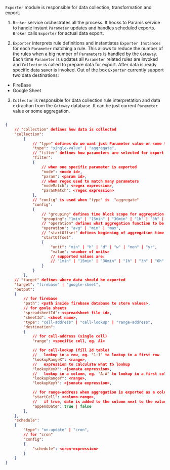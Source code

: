 `Exporter` module is responsible for data collection, transformation and export.

1. `Broker` service orchestrates all the process. It hooks to Params service to handle instant `Parameter` updates
   and handles scheduled exports. `Broker` calls `Exporter` for actual data export.

2. `Exporter` interprets rule definitions and instantiates `Exporter Instances` for each `Parameter` matching a rule.
   This allows to reduce the number of the rules when a big number of `Parameters` is handled by the `Gateway`.
   Each time `Parameter` is updates all `Parameter` related rules are invoked and `Collector` is called to prepare data
   for export. After data is ready specific data saver is invoked. Out of the box `Exporter` currently support
   two data destinations:

- FireBase
- Google Sheet

3. `Collector` is responsible for data collection rule interpretation and data extraction from the `Gateway` database.
   It can be just current `Parameter` value or some aggregation.

```JSON

{
    // "collection" defines how data is collected
    "collection":
        {
            // "type" defines do we want just Parameter value or some time based aggregation
            "type": "single-value" | "aggregate",
            // "filter" defines how parameters are selected for export
            "filter":
            {
                // when one specific parameter is exported
                "node": <node id>,
                "param": <param id>,
                // when regex used to match many parameters
                "nodeMatch": <regex expression>,
                "paramMatch": <regex expression>
            },
            // "config" is used when "type" is  "aggregate"
            "config":
            {
                // "grouping" defines time block scope for aggregation operation to be performed
                "grouping": "1min" | "15min" | "30min" | "1h" | "3h" | "6h" | "12h" | "1d" | "1w" | "1mon" | "3mon" | "6mon" | "1y",
                // "operation" defines what aggregation function to be applied for data in a time block
                "operation": "avg" | "min" | "max",
                // "startOffset" defines beginning of aggregation time frame. Beginning is defined by offset from the current time
                "startOffset":
                {
                    "unit": "min" | "h" | "d" | "w" | "mon" | "yr",
                    "value": <number of units>
                    // supported values are:
                    // "1min" | "15min" | "30min" | "1h" | "3h" | "6h" | "12h" | "1d" | "1w" | "1mon" | "3mon" | "6mon" | "1y"
                }
            }
        },
    // "target" defines where data should be exported
    "target": "firebase" | "google-sheet",
    "output":
    {
        // for firebase
        "path": <path inside firebase database to store values>,
        // for goole sheets
        "spreadsheetId": <spreadsheet file id>,
        "sheetId": <sheet name>,
        "type": "cell-address" | "cell-lookup" | "range-address",
        "destination": 
        {
            // for cell-address (single cell)
            "range": <specific cell, eg. A1>

            // for cell-lookup (fill 2d table)
            //   lookup in a row, eg. "1:1" to lookup in a first row
            "lookupRangeX": <range>,
            //   expression to calculate what to lookup
            "lookupKeyX": <jsonata expression>,
            //   lookup in a column, eg. "A:A" to lookup in a first column
            "lookupRangeY": <range>,
            "lookupKeyY": <jsonata expression>,

            // for range-address when aggregation is exported as a column
            "startCell": <column-range>,
            //   if true, date is added to the column next to the value
            "appendDate": true | false
        },
    },
    "schedule": 
    {
        "type": "on-update" | "cron",
        // for "cron"
        "config":
        {
            "schedule": <cron-expression>
        }
    }
}


```
